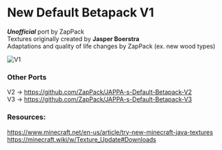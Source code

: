 # New Default Betapack V1
***Unofficial*** port by ZapPack<br>
Textures originally created by **Jasper Boerstra**<br>
Adaptations and quality of life changes by ZapPack (ex. new wood types)

![V1](https://github.com/user-attachments/assets/305803a4-2f77-475b-be61-ad8d1560d402)

### Other Ports
V2 -> https://github.com/ZapPack/JAPPA-s-Default-Betapack-V2<br>
V3 -> https://github.com/ZapPack/JAPPA-s-Default-Betapack-V3<br>

### Resources:
https://www.minecraft.net/en-us/article/try-new-minecraft-java-textures<br>
https://minecraft.wiki/w/Texture_Update#Downloads
